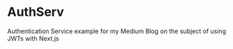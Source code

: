 # AuthServ
Authentication Service example for my Medium Blog on the subject of using JWTs with Next.js
